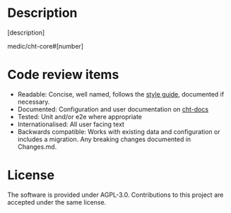# Description

[description]

medic/cht-core#[number]

# Code review items

- Readable: Concise, well named, follows the [style guide](https://docs.communityhealthtoolkit.org/contribute/docs/style-guide/), documented if necessary.
- Documented: Configuration and user documentation on [cht-docs](https://docs.communityhealthtoolkit.org/)
- Tested: Unit and/or e2e where appropriate
- Internationalised: All user facing text
- Backwards compatible: Works with existing data and configuration or includes a migration. Any breaking changes documented in Changes.md.

# License

The software is provided under AGPL-3.0. Contributions to this project are accepted under the same license.
